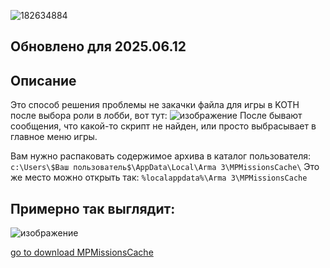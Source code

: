 ![182634884](https://github.com/user-attachments/assets/533166a6-bab6-40f2-b182-7d88411c866e)

**Обновлено для 2025.06.12**
-

Описание
-
Это способ решения проблемы не закачки файла для игры в KOTH после выбора роли в лобби, вот тут:
![изображение](https://github.com/user-attachments/assets/ff20d807-45d3-4f90-b458-081009a8c76b)
После бывают сообщения, что какой-то скрипт не найден, или просто выбрасывает в главное меню игры.

Вам нужно распаковать содержимое архива в каталог пользователя: 
`c:\Users\$Ваш пользователь$\AppData\Local\Arma 3\MPMissionsCache\`
Это же место можно открыть так: `%localappdata%\Arma 3\MPMissionsCache`

Примерно так выглядит:
-

![изображение](https://github.com/user-attachments/assets/64b98e38-5f28-4e78-a3e0-04bfef300943)

[go to download MPMissionsCache](https://github.com/9564519/Arma-3-KOTH-MPMissionsCache/releases/tag/reliz)

